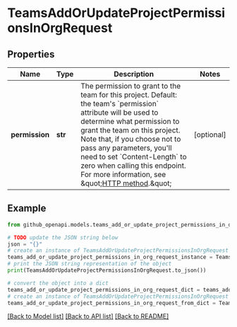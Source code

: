 # TeamsAddOrUpdateProjectPermissionsInOrgRequest


## Properties

Name | Type | Description | Notes
------------ | ------------- | ------------- | -------------
**permission** | **str** | The permission to grant to the team for this project. Default: the team&#39;s &#x60;permission&#x60; attribute will be used to determine what permission to grant the team on this project. Note that, if you choose not to pass any parameters, you&#39;ll need to set &#x60;Content-Length&#x60; to zero when calling this endpoint. For more information, see \&quot;[HTTP method](https://docs.github.com/rest/guides/getting-started-with-the-rest-api#http-method).\&quot; | [optional] 

## Example

```python
from github_openapi.models.teams_add_or_update_project_permissions_in_org_request import TeamsAddOrUpdateProjectPermissionsInOrgRequest

# TODO update the JSON string below
json = "{}"
# create an instance of TeamsAddOrUpdateProjectPermissionsInOrgRequest from a JSON string
teams_add_or_update_project_permissions_in_org_request_instance = TeamsAddOrUpdateProjectPermissionsInOrgRequest.from_json(json)
# print the JSON string representation of the object
print(TeamsAddOrUpdateProjectPermissionsInOrgRequest.to_json())

# convert the object into a dict
teams_add_or_update_project_permissions_in_org_request_dict = teams_add_or_update_project_permissions_in_org_request_instance.to_dict()
# create an instance of TeamsAddOrUpdateProjectPermissionsInOrgRequest from a dict
teams_add_or_update_project_permissions_in_org_request_from_dict = TeamsAddOrUpdateProjectPermissionsInOrgRequest.from_dict(teams_add_or_update_project_permissions_in_org_request_dict)
```
[[Back to Model list]](../README.md#documentation-for-models) [[Back to API list]](../README.md#documentation-for-api-endpoints) [[Back to README]](../README.md)


